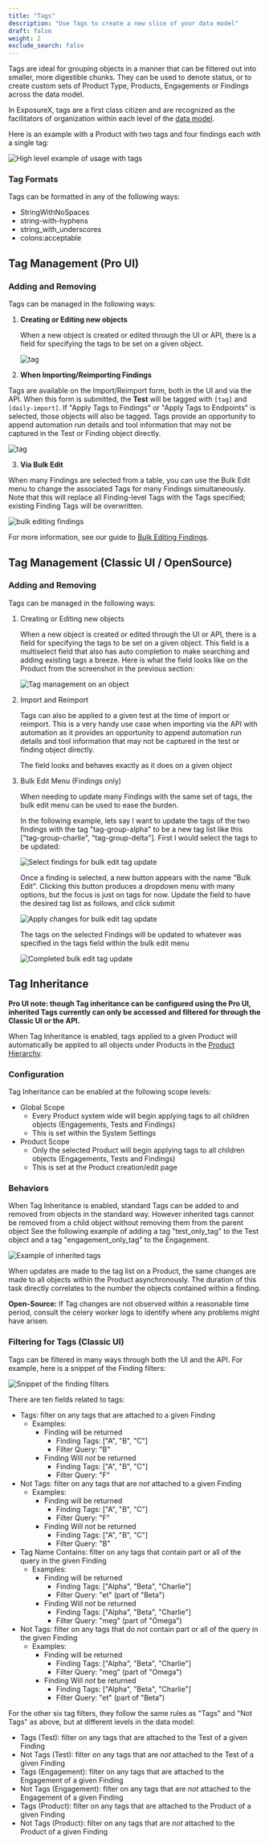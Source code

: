 ```yaml
---
title: "Tags"
description: "Use Tags to create a new slice of your data model"
draft: false
weight: 2
exclude_search: false
---
```


Tags are ideal for grouping objects in a manner that can be filtered out into smaller, more digestible chunks.  They can be used to denote status, or to create custom sets of Product Type, Products, Engagements or Findings across the data model.

In ExposureX, tags are a first class citizen and are recognized as the facilitators
of organization within each level of the [data model](../Product_hierarchy).

Here is an example with a Product with two tags and four findings each with a single tag:

![High level example of usage with tags](images/tags-high-level-example.png)

### Tag Formats

Tags can be formatted in any of the following ways:
- StringWithNoSpaces
- string-with-hyphens
- string_with_underscores
- colons:acceptable

## Tag Management (Pro UI)

### Adding and Removing

Tags can be managed in the following ways:

1. **Creating or Editing new objects**

   When a new object is created or edited through the UI or API, there is a field for specifying
   the tags to be set on a given object.

   ![tag](images/tags_product.png)

2. **When Importing/Reimporting Findings**

  Tags are available on the Import/Reimport form, both in the UI and via the API.  When this form is submitted, the **Test** will be tagged with `[tag]` and `[daily-import]`.  If "Apply Tags to Findings" or "Apply Tags to Endpoints" is selected, those objects will also be tagged.  Tags provide an opportunity to append automation run details and tool information that may not be captured in the Test or Finding object directly. 

   ![tag](images/tags_importscan.png)

3. **Via Bulk Edit**

  When many Findings are selected from a table, you can use the Bulk Edit menu to change the associated Tags for many Findings simultaneously.  Note that this will replace all Finding-level Tags with the Tags specified; existing Finding Tags will be overwritten.

  ![bulk editing findings](images/Bulk_Editing_Findings.png)

  For more information, see our guide to [Bulk Editing Findings](/en/working_with_findings/findings_workflows/editing_findings/#bulk-edit-findings).


## Tag Management (Classic UI / OpenSource)

### Adding and Removing

Tags can be managed in the following ways:

1. Creating or Editing new objects

   When a new object is created or edited through the UI or API, there is a field for specifying
   the tags to be set on a given object. This field is a multiselect field that also has
   auto completion to make searching and adding existing tags a breeze. Here is what the field 
   looks like on the Product from the screenshot in the previous section:

   ![Tag management on an object](images/tags-management-on-object.png)

2. Import and Reimport

    Tags can also be applied to a given test at the time of import or reimport. This is a very
    handy use case when importing via the API with automation as it provides an opportunity to
    append automation run details and tool information that may not be captured in the test
    or finding object directly. 

    The field looks and behaves exactly as it does on a given object

3. Bulk Edit Menu (Findings only)

    When needing to update many Findings with the same set of tags, the bulk edit menu can be
    used to ease the burden.

    In the following example, lets say I want to update the tags of the two findings with the tag "tag-group-alpha" to be a new tag list like this ["tag-group-charlie", "tag-group-delta"]. 
    First I would select the tags to be updated:

    ![Select findings for bulk edit tag update](images/tags-select-findings-for-bulk-edit.png)

    Once a finding is selected, a new button appears with the name "Bulk Edit". Clicking this button
    produces a dropdown menu with many options, but the focus is just on tags for now. Update the
    field to have the desired tag list as follows, and click submit

    ![Apply changes for bulk edit tag update](images/tags-bulk-edit-submit.png)

    The tags on the selected Findings will be updated to whatever was specified in the tags field
    within the bulk edit menu

    ![Completed bulk edit tag update](images/tags-bulk-edit-complete.png)

## Tag Inheritance

**Pro UI note: though Tag inheritance can be configured using the Pro UI, inherited Tags currently can only be accessed and filtered for through the Classic UI or the API.**

When Tag Inheritance is enabled, tags applied to a given Product will automatically be applied to all objects under Products in the [Product Hierarchy](/en/working_with_findings/organizing_engagements_tests/Product_hierarchy).

### Configuration

Tag Inheritance can be enabled at the following scope levels:
- Global Scope
  - Every Product system wide will begin applying tags to all children objects (Engagements, Tests and Findings)
  - This is set within the System Settings
- Product Scope
  - Only the selected Product will begin applying tags to all children objects (Engagements, Tests and Findings)
  - This is set at the Product creation/edit page

### Behaviors

When Tag Inheritance is enabled, standard Tags can be added to and removed from objects in the standard way.
However inherited tags cannot be removed from a child object without removing them from the parent object
See the following example of adding a tag "test_only_tag" to the Test object and a tag "engagement_only_tag" to the Engagement.

![Example of inherited tags](images/tags-inherit-exmaple.png)

When updates are made to the tag list on a Product, the same changes are made to all objects within the Product asynchronously. The duration of this task directly correlates to the number the objects contained within a finding.

**Open-Source:** If Tag changes are not observed within a reasonable time period, consult the celery worker logs to identify where any problems might have arisen.


### Filtering for Tags (Classic UI)

Tags can be filtered in many ways through both the UI and the API. For example, here is a snippet
of the Finding filters:

![Snippet of the finding filters](images/tags-finding-filter-snippet.png)

There are ten fields related to tags:

 - Tags: filter on any tags that are attached to a given Finding
   - Examples:
     - Finding will be returned
       - Finding Tags: ["A", "B", "C"]
       - Filter Query: "B"
     - Finding Will *not* be returned
       - Finding Tags: ["A", "B", "C"]
       - Filter Query: "F"
 - Not Tags: filter on any tags that are *not* attached to a given Finding
   - Examples:
     - Finding will be returned
       - Finding Tags: ["A", "B", "C"]
       - Filter Query: "F"
     - Finding Will *not* be returned
       - Finding Tags: ["A", "B", "C"]
       - Filter Query: "B"
 - Tag Name Contains: filter on any tags that contain part or all of the query in the given Finding
   - Examples:
     - Finding will be returned
       - Finding Tags: ["Alpha", "Beta", "Charlie"]
       - Filter Query: "et" (part of "Beta")
     - Finding Will *not* be returned
       - Finding Tags: ["Alpha", "Beta", "Charlie"]
       - Filter Query: "meg" (part of "Omega")
 - Not Tags: filter on any tags that do *not* contain part or all of the query in the given Finding
   - Examples:
     - Finding will be returned
       - Finding Tags: ["Alpha", "Beta", "Charlie"]
       - Filter Query: "meg" (part of "Omega")
     - Finding Will *not* be returned
       - Finding Tags: ["Alpha", "Beta", "Charlie"]
       - Filter Query: "et" (part of "Beta")

For the other six tag filters, they follow the same rules as "Tags" and "Not Tags" as above,
but at different levels in the data model:

 - Tags (Test): filter on any tags that are attached to the Test of a given Finding
 - Not Tags (Test): filter on any tags that are *not* attached to the Test of a given Finding
 - Tags (Engagement): filter on any tags that are attached to the Engagement of a given Finding
 - Not Tags (Engagement): filter on any tags that are *not* attached to the Engagement of a given Finding
 - Tags (Product): filter on any tags that are attached to the Product of a given Finding
 - Not Tags (Product): filter on any tags that are *not* attached to the Product of a given Finding
